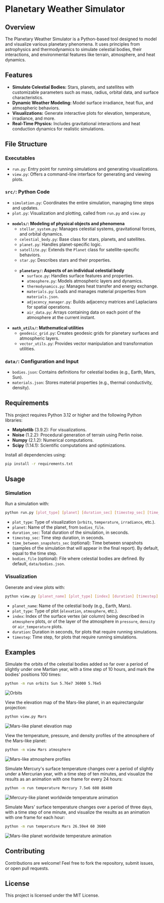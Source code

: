 # Planetary Weather Simulator

## Overview
The Planetary Weather Simulator is a Python-based tool designed to model and visualize various planetary phenomena. It 
uses principles from astrophysics and thermodynamics to simulate celestial bodies, their interactions, and environmental 
features like terrain, atmosphere, and heat dynamics.

## Features
- **Simulate Celestial Bodies:** Stars, planets, and satellites with customizable parameters such as mass, radius, 
orbital data, and surface characteristics.
- **Dynamic Weather Modeling:** Model surface irradiance, heat flux, and atmospheric behaviors.
- **Visualizations:** Generate interactive plots for elevation, temperature, irradiance, and more.
- **Real-Time Physics:** Includes gravitational interactions and heat conduction dynamics for realistic simulations.

## File Structure

### Executables
- `run.py`: Entry point for running simulations and generating visualizations.
- `view.py`: Offers a command-line interface for generating and viewing plots.

### `src/`: Python Code
- `simulation.py`: Coordinates the entire simulation, managing time steps and updates.
- `plot.py`: Visualization and plotting, called from `run.py` and `view.py` 
<br><br>
- **`models/`: Modeling of physical objects and phenomena**
  - `stellar_system.py`: Manages celestial systems, gravitational forces, and orbital dynamics.
  - `celestial_body.py`: Base class for stars, planets, and satellites.
  - `planet.py`: Handles planet-specific logic.
  - `satellite.py`: Extends the `Planet` class for satellite-specific behaviors.
  - `star.py`: Describes stars and their properties.
  <br><br>
  - **`planetary/`: Aspects of an individual celestial body**
    - `surface.py`: Handles surface features and properties.
    - `atmosphere.py`: Models atmospheric layers and dynamics.
    - `thermodynamics.py`: Manages heat transfer and energy exchange.
    - `materials.py`: Loads and manages material properties from `materials.json`.
    - `adjacency_manager.py`: Builds adjacency matrices and Laplacians for spatial operations.
    - `air_data.py`: Arrays containing data on each point of the atmosphere at the current instant.
<br><br>
- **`math_utils/`: Mathematical utilities**
  - `geodesic_grid.py`: Creates geodesic grids for planetary surfaces and atmospheric layers.
  - `vector_utils.py`: Provides vector manipulation and transformation utilities.

### `data/`: Configuration and Input
- `bodies.json`: Contains definitions for celestial bodies (e.g., Earth, Mars, Sun).
- `materials.json`: Stores material properties (e.g., thermal conductivity, density).

## Requirements
This project requires Python 3.12 or higher and the following Python libraries:
- **Matplotlib** (3.9.2): For visualizations.
- **Noise** (1.2.2): Procedural generation of terrain using Perlin noise.
- **Numpy** (2.1.2): Numerical computations.
- **Scipy** (1.14.1): Scientific computations and optimizations.

Install all dependencies using:
```bash
pip install -r requirements.txt
```

## Usage
### Simulation
Run a simulation with:
```bash
python run.py [plot_type] [planet] [duration_sec] [timestep_sec] [time_between_snapshots_sec] [bodies_file]
```

- `plot_type`: Type of visualization (`orbits`, `temperature`, `irradiance`, etc.).
- `planet`: Name of the planet, from `bodies_file`.
- `duration_sec`: Total duration of the simulation, in seconds.
- `timestep_sec`: Time step duration, in seconds.
- `time_between_snapshots_sec` (optional): Time between snapshots (samples of the simulation that will appear in the 
final report). By default, equal to the time step.
- `bodies_file` (optional): File where celestial bodies are defined. By default, `data/bodies.json`.

### Visualization
Generate and view plots with:
```bash
python view.py [planet_name] [plot_type] [index] [duration] [timestep]
```

- `planet_name`: Name of the celestial body (e.g., Earth, Mars).
- `plot_type`: Type of plot (`elevation`, `atmosphere`, etc.).
- `index`: Index of the surface vertex (air column) being described in `atmosphere` plots, or of the layer of the 
atmosphere in `pressure`, `density` or `air_temperature` plots.
- `duration`: Duration in seconds, for plots that require running simulations.
- `timestep`: Time step, for plots that require running simulations.

## Examples
Simulate the orbits of the celestial bodies added so far over a period of slightly under one Martian year, with a time
step of 10 hours, and mark the bodies' positions 100 times:
```bash
python -m run orbits Sun 5.76e7 36000 5.76e5
```
![Orbits](images/orbits.png)

View the elevation map of the Mars-like planet, in an equirectangular projection:
```bash
python view.py Mars
```
![Mars-like planet elevation map](images/mars-like_elevation.png)

View the temperature, pressure, and density profiles of the atmosphere of the Mars-like planet:
```bash
python -m view Mars atmosphere
```
![Mars-like atmosphere profiles](images/mars-like_atmosphere_profiles.png)

Simulate Mercury's surface temperature changes over a period of slightly under a Mercurian year, with a time step of ten
minutes, and visualize the results as an animation with one frame for every 24 hours:
```bash
python -m run temperature Mercury 7.5e6 600 86400
```
![Mercury-like planet worldwide temperature animation](images/mercury-like_temperature.gif)

Simulate Mars' surface temperature changes over a period of three days, with a time step of one minute, and visualize 
the results as an animation with one frame for each hour:
```bash
python -m run temperature Mars 26.59e4 60 3600
```
![Mars-like planet worldwide temperature animation](images/mars-like_temperature.gif)

## Contributing
Contributions are welcome! Feel free to fork the repository, submit issues, or open pull requests.

## License
This project is licensed under the MIT License.